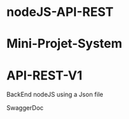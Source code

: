 # nodeJS-API-REST
# Mini-Projet-System
# API-REST-V1

BackEnd nodeJS using a Json file

SwaggerDoc 
